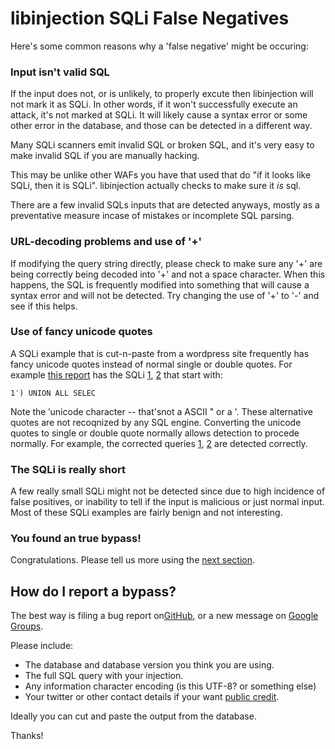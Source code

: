 libinjection SQLi False Negatives
=================================

Here's some common reasons why a 'false negative' might be occuring:

### Input isn't valid SQL

If the input does not, or is unlikely, to properly excute then
libinjection will not mark it as SQLi.  In other words, if it won't
successfully execute an attack, it's not marked at SQLi.  It will likely
cause a syntax error or some other error in the database, and those
can be detected in a different way.

Many SQLi scanners emit invalid SQL or broken SQL, and it's very easy
to make invalid SQL if you are manually hacking.

This may be unlike other WAFs you have that used that do "if it looks
like SQLi, then it is SQLi".  libinjection actually checks to make
sure it _is_ sql.

There are a few invalid SQLs inputs that are detected anyways, mostly
as a preventative measure incase of mistakes or incomplete SQL
parsing.


### URL-decoding problems and use of '+'

If modifying the query string directly, please check to make sure any
'+' are being correctly being decoded into '+' and not a space
character.  When this happens, the SQL is frequently modified into
something that will cause a syntax error and will not be detected.
Try changing the use of '+' to '-' and see if this helps.

### Use of fancy unicode quotes

A SQLi example that is cut-n-paste from a wordpress site frequently
has fancy unicode quotes instead of normal single or double
quotes. For example [this report][cve20132397] has the SQLi [1][bad1],
[2][bad2] that start with:

    1′) UNION ALL SELEC

Note the ′unicode character -- that'snot a ASCII " or a '. These
alternative quotes are not recoqnized by any SQL engine.  Converting
the unicode quotes to single or double quote normally allows detection
to procede normally.  For example, the corrected queries [1][fix1],
[2][fix2] are detected correctly.

[cve20132397]: http://penturalabs.wordpress.com/2013/06/18/oracle-sqli-advisory-cve-2013-2397/

[bad1]: /diagnostics?id=1′%29+UNION+ALL+SELECT+%0D%0ACHR%2858%29+%7C%7C+CHR%28112%29+%7C%7C+CHR%28111%29+%7C%7C+CHR%28109%29+%7C%7C+CHR%2858%29+%7C%7C+CHR%2875%29+%7C%7C+CHR%2876%29+%7C%7C+CHR%2890%29+%7C%7C+CHR%2877%29+%7C%7C+CHR%2868%29+%7C%7C+CHR%2883%29+%7C%7C+CHR%2899%29+%7C%7C+CHR%2888%29+%7C%7C+CHR%28104%29+%7C%7C+CHR%28103%29+%7C%7C+CHR%2858%29+%7C%7C+CHR%2897%29+%7C%7C+CHR%28108%29+%7C%7C+CHR%28117%29+%7C%7C+CHR%2858%29%2C+NULL%2C+NULL%2C+NULL%2C+NULL%2C+NULL%2C+NULL%2C+NULL%2C+NULL%2C+NULL%2C+NULL%2C+NULL%2C+NULL%2C+NULL%2C+NULL%2C+NULL%2C+NULL%2C+NULL%2C+NULL%2C+NULL%2C+NULL%2C+NULL%2C+NULL%2C+NULL%2C+NULL%2C+NULL%2C+NULL%2C+NULL%2C+NULL+FROM+DUAL+--

[bad2]: /diagnostics?id=1′%29+UNION+ALL+SELECT+%0D%0ACHR%2858%29+%7C%7C+CHR%28112%29+%7C%7C+CHR%28111%29+%7C%7C+CHR%28109%29+%7C%7C+CHR%2858%29+%7C%7C+CHR%2875%29+%7C%7C+CHR%2876%29+%7C%7C+CHR%2890%29+%7C%7C+CHR%2877%29+%7C%7C+CHR%2868%29+%7C%7C+CHR%2883%29+%7C%7C+CHR%2899%29+%7C%7C+CHR%2888%29+%7C%7C+CHR%28104%29+%7C%7C+CHR%28103%29+%7C%7C+CHR%2858%29+%7C%7C+CHR%2897%29+%7C%7C+CHR%28108%29+%7C%7C+CHR%28117%29+%7C%7C+CHR%2858%29%2C+NULL%2C+NULL%2C+NULL%2C+NULL%2C+NULL%2C+NULL%2C+NULL%2C+NULL%2C+NULL%2C+NULL%2C+NULL%2C+NULL%2C+NULL%2C+NULL%2C+NULL%2C+NULL%2C+NULL%2C+NULL%2C+NULL%2C+NULL%2C+NULL%2C+NULL%2C+NULL%2C+NULL%2C+NULL%2C+NULL%2C+NULL%2C+NULL+FROM+DUAL+--

[fix1]: /diagnostics?id=1%27%29+UNION+ALL+SELECT+%0D%0ACHR%2858%29+%7C%7C+CHR%28112%29+%7C%7C+CHR%28111%29+%7C%7C+CHR%28109%29+%7C%7C+CHR%2858%29+%7C%7C+CHR%2875%29+%7C%7C+CHR%2876%29+%7C%7C+CHR%2890%29+%7C%7C+CHR%2877%29+%7C%7C+CHR%2868%29+%7C%7C+CHR%2883%29+%7C%7C+CHR%2899%29+%7C%7C+CHR%2888%29+%7C%7C+CHR%28104%29+%7C%7C+CHR%28103%29+%7C%7C+CHR%2858%29+%7C%7C+CHR%2897%29+%7C%7C+CHR%28108%29+%7C%7C+CHR%28117%29+%7C%7C+CHR%2858%29%2C+NULL%2C+NULL%2C+NULL%2C+NULL%2C+NULL%2C+NULL%2C+NULL%2C+NULL%2C+NULL%2C+NULL%2C+NULL%2C+NULL%2C+NULL%2C+NULL%2C+NULL%2C+NULL%2C+NULL%2C+NULL%2C+NULL%2C+NULL%2C+NULL%2C+NULL%2C+NULL%2C+NULL%2C+NULL%2C+NULL%2C+NULL%2C+NULL+FROM+DUAL+--

[fix2]: /diagnostics?id=1%27%29+AND+1684%3DDBMS_PIPE.RECEIVE_MESSAGE%28CHR%2875%29+%7C%7C+CHR%28106%29+%7C%7C+CHR%2890%29+%7C%7C+CHR%28100%29%2C5%29+AND+%28%27TGzC%27%3D%27TGzC%27

### The SQLi is really short

A few really small SQLi might not be detected since due to high
incidence of false positives, or inability to tell if the input is
malicious or just normal input.  Most of these SQLi examples are
fairly benign and not interesting.

### You found an true bypass!

Congratulations.  Please tell us more using the [next section](#how_do_i_report_a_bypass).

How do I report a bypass?
-------------------------

The best way is filing a bug report on[GitHub](https://github.com/client9/libinjection/issues), or a new message on [Google Groups](https://groups.google.com/d/forum/libinjection).

Please include:

* The database and database version you think you are using.
* The full SQL query with your injection.
* Any information character encoding (is this UTF-8? or something else)
* Your twitter or other contact details if your want [public credit](/bypass).

Ideally you can cut and paste the output from the database.

Thanks!
